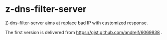 # z-dns-filter-server
Z-dns-filter-server aims at replace bad IP with customized response.

The first version is delivered from https://gist.github.com/andreif/6069838 .
